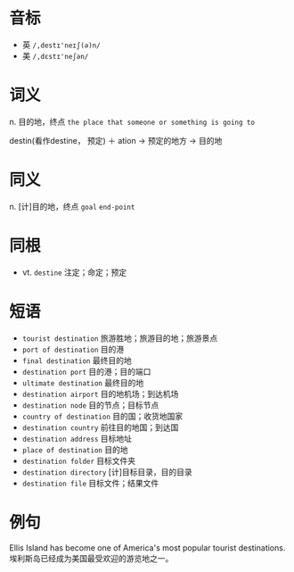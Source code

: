 # 音标

- 英 `/,destɪ'neɪʃ(ə)n/`
- 美 `/,dɛstɪ'neʃən/`

# 词义

n. 目的地，终点
`the place that someone or something is going to`



destin(看作destine， 预定) ＋ ation → 预定的地方 → 目的地

# 同义

n. [计]目的地，终点
`goal` `end-point`

# 同根

- vt. `destine` 注定；命定；预定

# 短语

- `tourist destination` 旅游胜地；旅游目的地；旅游景点
- `port of destination` 目的港
- `final destination` 最终目的地
- `destination port` 目的港；目的端口
- `ultimate destination` 最终目的地
- `destination airport` 目的地机场；到达机场
- `destination node` 目的节点；目标节点
- `country of destination` 目的国；收货地国家
- `destination country` 前往目的地国；到达国
- `destination address` 目标地址
- `place of destination` 目的地
- `destination folder` 目标文件夹
- `destination directory` [计]目标目录，目的目录
- `destination file` 目标文件；结果文件

# 例句

Ellis Island has become one of America's most popular tourist destinations.
埃利斯岛已经成为美国最受欢迎的游览地之一。


